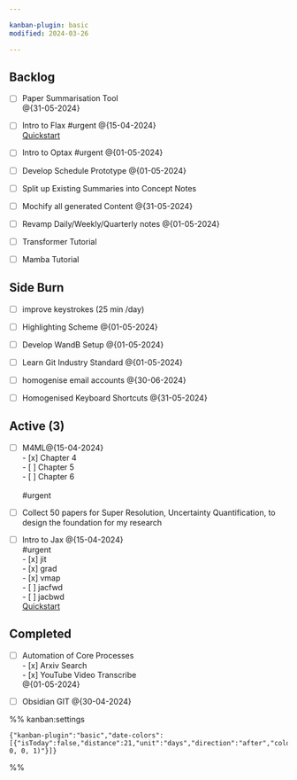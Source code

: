 ```yaml
---

kanban-plugin: basic
modified: 2024-03-26

---
```


## Backlog

- [ ] Paper Summarisation Tool<br>@{31-05-2024}
- [ ] Intro to Flax #urgent @{15-04-2024}<br>[Quickstart](https://flax.readthedocs.io/en/latest/)
- [ ] Intro to Optax #urgent @{01-05-2024}
- [ ] Develop Schedule Prototype @{01-05-2024}
- [ ] Split up Existing Summaries into Concept Notes
- [ ] Mochify all generated Content @{31-05-2024}
- [ ] Revamp Daily/Weekly/Quarterly notes @{01-05-2024}
- [ ] Transformer Tutorial
- [ ] Mamba Tutorial


## Side Burn

- [ ] improve keystrokes (25 min /day)
- [ ] Highlighting Scheme @{01-05-2024}
- [ ] Develop WandB Setup @{01-05-2024}
- [ ] Learn Git Industry Standard @{01-05-2024}
- [ ] homogenise email accounts @{30-06-2024}
- [ ] Homogenised Keyboard Shortcuts @{31-05-2024}


## Active (3)

- [ ] M4ML@{15-04-2024}<br>- [x] Chapter 4<br>- [ ] Chapter 5<br>- [ ] Chapter 6<br><br>#urgent
- [ ] Collect 50 papers for Super Resolution, Uncertainty Quantification, to design the foundation for my research
- [ ] Intro to Jax @{15-04-2024}<br>#urgent<br>- [x] jit<br>- [x] grad<br>- [x] vmap<br>- [ ] jacfwd<br>- [ ] jacbwd<br>[Quickstart](https://jax.readthedocs.io/en/latest/notebooks/quickstart.html)


## Completed

- [ ] Automation of Core Processes<br>- [x] Arxiv Search<br>- [x] YouTube Video Transcribe<br>@{01-05-2024}
- [ ] Obsidian GIT @{30-04-2024}




%% kanban:settings
```
{"kanban-plugin":"basic","date-colors":[{"isToday":false,"distance":21,"unit":"days","direction":"after","color":"rgba(255, 0, 0, 1)"}]}
```
%%
